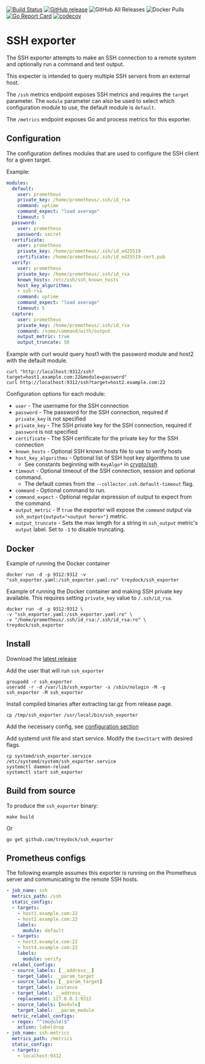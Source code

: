[![Build Status](https://circleci.com/gh/treydock/ssh_exporter/tree/master.svg?style=shield)](https://circleci.com/gh/treydock/ssh_exporter)
[![GitHub release](https://img.shields.io/github/v/release/treydock/ssh_exporter?include_prereleases&sort=semver)](https://github.com/treydock/ssh_exporter/releases/latest)
![GitHub All Releases](https://img.shields.io/github/downloads/treydock/ssh_exporter/total)
![Docker Pulls](https://img.shields.io/docker/pulls/treydock/ssh_exporter)
[![Go Report Card](https://goreportcard.com/badge/github.com/treydock/ssh_exporter)](https://goreportcard.com/report/github.com/treydock/ssh_exporter)
[![codecov](https://codecov.io/gh/treydock/ssh_exporter/branch/master/graph/badge.svg)](https://codecov.io/gh/treydock/ssh_exporter)

# SSH exporter

The SSH exporter attempts to make an SSH connection to a remote system and optionally run a command and test output.

This expecter is intended to query multiple SSH servers from an external host.

The `/ssh` metrics endpoint exposes SSH metrics and requires the `target` parameter.
The `module` parameter can also be used to select which configuration module to use, the default module is `default`.

The `/metrics` endpoint exposes Go and process metrics for this exporter.

## Configuration

The configuration defines modules that are used to configure the SSH client for a given target.

Example:

```yaml
modules:
  default:
    user: prometheus
    private_key: /home/prometheus/.ssh/id_rsa
    command: uptime
    command_expect: "load average"
    timeout: 5
  password:
    user: prometheus
    password: secret
  certificate:
    user: prometheus
    private_key: /home/prometheus/.ssh/id_ed25519
    certificate: /home/prometheus/.ssh/id_ed25519-cert.pub
  verify:
    user: prometheus
    private_key: /home/prometheus/.ssh/id_rsa
    known_hosts: /etc/ssh/ssh_known_hosts
    host_key_algorithms:
    - ssh-rsa
    command: uptime
    command_expect: "load average"
    timeout: 5
  capture:
    user: prometheus
    private_key: /home/prometheus/.ssh/id_rsa
    command: /some/command/with/output
    output_metric: true
    output_truncate: 50
```

Example with curl would query host1 with the password module and host2 with the default module.

```
curl "http://localhost:9312/ssh?target=host1.example.com:22&module=password"
curl http://localhost:9312/ssh?target=host2.example.com:22
```

Configuration options for each module:

* `user` - The username for the SSH connection
* `password` - The password for the SSH connection, required if `private_key` is not specified
* `private_key` - The SSH private key for the SSH connection, required if `password` is not specified
* `certificate` - The SSH certificate for the private key for the SSH connection
* `known_hosts` - Optional SSH known hosts file to use to verify hosts
* `host_key_algorithms` - Optional list of SSH host key algorithms to use
  * See constants beginning with `KeyAlgo*` in [crypto/ssh](https://godoc.org/golang.org/x/crypto/ssh#pkg-constants)
* `timeout` - Optional timeout of the SSH connection, session and optional command.
    * The default comes from the `--collector.ssh.default-timeout` flag.
* `command` - Optional command to run.
* `command_expect` - Optional regular expression of output to expect from the command.
* `output_metric` - If `true` the exporter will expose the `command` output via `ssh_output{output="<output here>"}` metric.
* `output_truncate` - Sets the max length for a string in `ssh_output` metric's `output` label. Set to `-1` to disable truncating.

## Docker

Example of running the Docker container

```
docker run -d -p 9312:9312 -v "ssh_exporter.yaml:/ssh_exporter.yaml:ro" treydock/ssh_exporter
```

Example of running the Docker container and making SSH private key available.
This requires setting `private_key` value to `/.ssh/id_rsa`.

```
docker run -d -p 9312:9312 \
-v "ssh_exporter.yaml:/ssh_exporter.yaml:ro" \
-v "/home/prometheus/.ssh/id_rsa:/.ssh/id_rsa:ro" \
treydock/ssh_exporter
```

## Install

Download the [latest release](https://github.com/treydock/ssh_exporter/releases)

Add the user that will run `ssh_exporter`

```
groupadd -r ssh_exporter
useradd -r -d /var/lib/ssh_exporter -s /sbin/nologin -M -g ssh_exporter -M ssh_exporter
```

Install compiled binaries after extracting tar.gz from release page.

```
cp /tmp/ssh_exporter /usr/local/bin/ssh_exporter
```

Add the necessary config, see [configuration section](#configuration)

Add systemd unit file and start service. Modify the `ExecStart` with desired flags.

```
cp systemd/ssh_exporter.service /etc/systemd/system/ssh_exporter.service
systemctl daemon-reload
systemctl start ssh_exporter
```

## Build from source

To produce the `ssh_exporter` binary:

```
make build
```

Or

```
go get github.com/treydock/ssh_exporter
```

## Prometheus configs

The following example assumes this exporter is running on the Prometheus server and communicating to the remote SSH hosts.

```yaml
- job_name: ssh
  metrics_path: /ssh
  static_configs:
  - targets:
    - host1.example.com:22
    - host2.example.com:22
    labels:
      module: default
  - targets:
    - host3.example.com:22
    - host4.example.com:22
    labels:
      module: verify
  relabel_configs:
  - source_labels: [__address__]
    target_label: __param_target
  - source_labels: [__param_target]
    target_label: instance
  - target_label: __address__
    replacement: 127.0.0.1:9312
  - source_labels: [module]
    target_label: __param_module
  metric_relabel_configs:
  - regex: "^(module)$"
    action: labeldrop
- job_name: ssh-metrics
  metrics_path: /metrics
  static_configs:
  - targets:
    - localhost:9312
```
